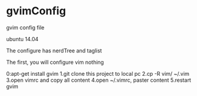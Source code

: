 # gvimConfig
gvim config file

ubuntu 14.04

The configure has nerdTree and taglist 

The first, you will configure vim nothing

0:apt-get install gvim
1.git clone this project to local pc
2.cp -R vim/ ~/.vim
3.open vimrc and copy all content
4.open ~/.vimrc, paster content
5.restart gvim 
